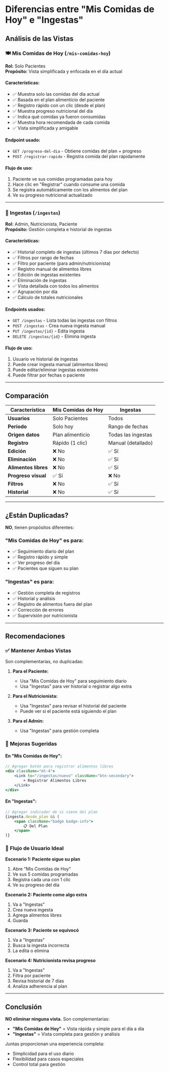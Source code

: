 # Diferencias entre "Mis Comidas de Hoy" e "Ingestas"

## Análisis de las Vistas

### 🍽️ **Mis Comidas de Hoy** (`/mis-comidas-hoy`)
**Rol:** Solo Pacientes  
**Propósito:** Vista simplificada y enfocada en el día actual

#### Características:
- ✅ Muestra solo las comidas del día actual
- ✅ Basada en el plan alimenticio del paciente
- ✅ Registro rápido con un clic (desde el plan)
- ✅ Muestra progreso nutricional del día
- ✅ Indica qué comidas ya fueron consumidas
- ✅ Muestra hora recomendada de cada comida
- ✅ Vista simplificada y amigable

#### Endpoint usado:
- `GET /progreso-del-dia` - Obtiene comidas del plan + progreso
- `POST /registrar-rapido` - Registra comida del plan rápidamente

#### Flujo de uso:
1. Paciente ve sus comidas programadas para hoy
2. Hace clic en "Registrar" cuando consume una comida
3. Se registra automáticamente con los alimentos del plan
4. Ve su progreso nutricional actualizado

---

### 🥗 **Ingestas** (`/ingestas`)
**Rol:** Admin, Nutricionista, Paciente  
**Propósito:** Gestión completa e historial de ingestas

#### Características:
- ✅ Historial completo de ingestas (últimos 7 días por defecto)
- ✅ Filtros por rango de fechas
- ✅ Filtro por paciente (para admin/nutricionista)
- ✅ Registro manual de alimentos libres
- ✅ Edición de ingestas existentes
- ✅ Eliminación de ingestas
- ✅ Vista detallada con todos los alimentos
- ✅ Agrupación por día
- ✅ Cálculo de totales nutricionales

#### Endpoints usados:
- `GET /ingestas` - Lista todas las ingestas con filtros
- `POST /ingestas` - Crea nueva ingesta manual
- `PUT /ingestas/{id}` - Edita ingesta
- `DELETE /ingestas/{id}` - Elimina ingesta

#### Flujo de uso:
1. Usuario ve historial de ingestas
2. Puede crear ingesta manual (alimentos libres)
3. Puede editar/eliminar ingestas existentes
4. Puede filtrar por fechas o paciente

---

## Comparación

| Característica | Mis Comidas de Hoy | Ingestas |
|----------------|-------------------|----------|
| **Usuarios** | Solo Pacientes | Todos |
| **Período** | Solo hoy | Rango de fechas |
| **Origen datos** | Plan alimenticio | Todas las ingestas |
| **Registro** | Rápido (1 clic) | Manual (detallado) |
| **Edición** | ❌ No | ✅ Sí |
| **Eliminación** | ❌ No | ✅ Sí |
| **Alimentos libres** | ❌ No | ✅ Sí |
| **Progreso visual** | ✅ Sí | ❌ No |
| **Filtros** | ❌ No | ✅ Sí |
| **Historial** | ❌ No | ✅ Sí |

---

## ¿Están Duplicadas?

**NO**, tienen propósitos diferentes:

### "Mis Comidas de Hoy" es para:
- ✅ Seguimiento diario del plan
- ✅ Registro rápido y simple
- ✅ Ver progreso del día
- ✅ Pacientes que siguen su plan

### "Ingestas" es para:
- ✅ Gestión completa de registros
- ✅ Historial y análisis
- ✅ Registro de alimentos fuera del plan
- ✅ Corrección de errores
- ✅ Supervisión por nutricionista

---

## Recomendaciones

### ✅ **Mantener Ambas Vistas**

Son complementarias, no duplicadas:

1. **Para el Paciente:**
   - Usa "Mis Comidas de Hoy" para seguimiento diario
   - Usa "Ingestas" para ver historial o registrar algo extra

2. **Para el Nutricionista:**
   - Usa "Ingestas" para revisar el historial del paciente
   - Puede ver si el paciente está siguiendo el plan

3. **Para el Admin:**
   - Usa "Ingestas" para gestión completa

### 🔄 **Mejoras Sugeridas**

#### En "Mis Comidas de Hoy":
```jsx
// Agregar botón para registrar alimentos libres
<div className="mt-4">
    <Link to="/ingestas/nuevo" className="btn-secondary">
        + Registrar Alimentos Libres
    </Link>
</div>
```

#### En "Ingestas":
```jsx
// Agregar indicador de si viene del plan
{ingesta.desde_plan && (
    <span className="badge badge-info">
        📋 Del Plan
    </span>
)}
```

### 📱 **Flujo de Usuario Ideal**

**Escenario 1: Paciente sigue su plan**
1. Abre "Mis Comidas de Hoy"
2. Ve sus 5 comidas programadas
3. Registra cada una con 1 clic
4. Ve su progreso del día

**Escenario 2: Paciente come algo extra**
1. Va a "Ingestas"
2. Crea nueva ingesta
3. Agrega alimentos libres
4. Guarda

**Escenario 3: Paciente se equivocó**
1. Va a "Ingestas"
2. Busca la ingesta incorrecta
3. La edita o elimina

**Escenario 4: Nutricionista revisa progreso**
1. Va a "Ingestas"
2. Filtra por paciente
3. Revisa historial de 7 días
4. Analiza adherencia al plan

---

## Conclusión

**NO eliminar ninguna vista.** Son complementarias:

- **"Mis Comidas de Hoy"** = Vista rápida y simple para el día a día
- **"Ingestas"** = Vista completa para gestión y análisis

Juntas proporcionan una experiencia completa:
- Simplicidad para el uso diario
- Flexibilidad para casos especiales
- Control total para gestión
